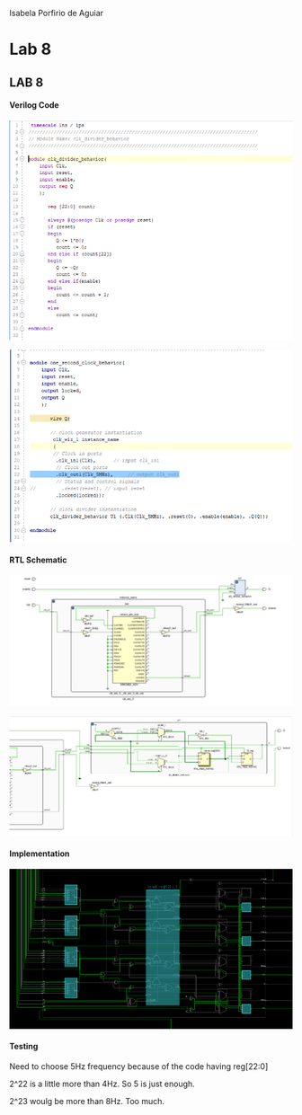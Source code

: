 Isabela Porfirio de Aguiar

# Lab 8

## LAB 8

#### Verilog Code

![1556912614306](1556912614306.png)



![1556996783026](1556996783026.png)



#### RTL Schematic

![1557001115216](1557001115216.png)



![1557001170349](1557001170349.png)

#### Implementation

![1556997357442](1556997357442.png)

#### Testing

Need to choose 5Hz frequency because of the code having reg[22:0]

2^22 is a little more than 4Hz. So 5 is just enough.

2^23 woulg be more than 8Hz. Too much.

